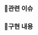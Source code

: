 ## 🎫관련 이슈
<!--이슈 태스크를 모두 완료하고 닫는다면 Resolves #번호-->
<!--이슈 태스크를 모두 완료하지는 못 했지만 닫는다면 Closes #번호-->
<!--이슈 태스크를 일부 완료하고 열어둔다면 Fixes #번호-->

## 🎊구현 내용
<!--빠른 리뷰를 위해 이해를 도울 만한 설명이 있다면 적어주세요!-->
